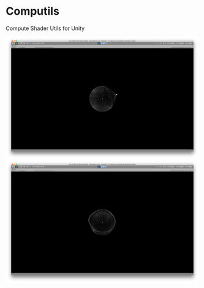 # Computils
Compute Shader Utils for Unity

![screenshot](screenshot1.png)
![screenshot](screenshot2.png)
